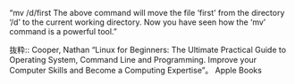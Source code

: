 “mv /d/first
The above command will move the file ‘first’ from the directory ‘/d’ to the current working directory. Now you have seen how the ‘mv’ command is a powerful tool.”

抜粋:: Cooper, Nathan  “Linux for Beginners: The Ultimate Practical Guide to Operating System, Command Line and Programming. Improve your Computer Skills and Become a Computing Expertise”。 Apple Books  
